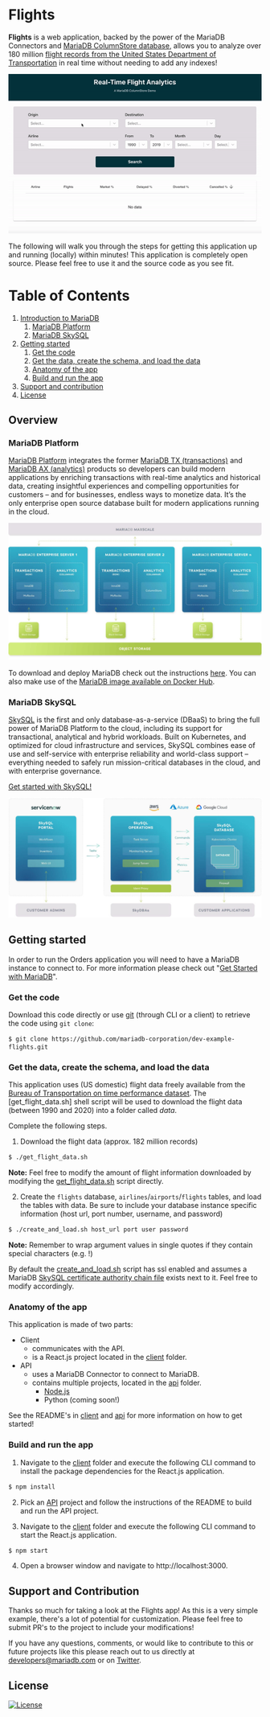 # Flights

**Flights** is a web application, backed by the power of the MariaDB Connectors and [MariaDB ColumnStore database](https://mariadb.com/docs/features/mariadb-columnstore/), allows you to analyze over 180 million [flight records from the United States Department of Transportation](https://www.transtats.bts.gov/DL_SelectFields.asp?Table_ID=236&DB_Short_Name=On-Time) in real time without needing to add any indexes!

<p align="center" spacing="10">
    <kbd>
        <img src="media/demo.gif" />
    </kbd>
</p>

The following will walk you through the steps for getting this application up and running (locally) within minutes! This application is completely open source. Please feel free to use it and the source code as you see fit.

# Table of Contents
1. [Introduction to MariaDB](#overview)
    1. [MariaDB Platform](#platform)
    2. [MariaDB SkySQL](#skysql)
3. [Getting started](#getting-started)
    1. [Get the code](#code)
    2. [Get the data, create the schema, and load the data](#data)
    3. [Anatomy of the app](#app)
    4. [Build and run the app](#build-run)
4. [Support and contribution](#support-contribution)
5. [License](#license)

## Overview <a name="overview"></a>

### MariaDB Platform <a name="platform"></a>

[MariaDB Platform](https://mariadb.com/products/mariadb-platform/) integrates the former [MariaDB TX (transactions)](https://mariadb.com/products/mariadb-platform-transactional/) and [MariaDB AX (analytics)](https://mariadb.com/products/mariadb-platform-analytical/) products so developers can build modern applications by enriching transactions with real-time analytics and historical data, creating insightful experiences and compelling opportunities for customers – and for businesses, endless ways to monetize data. It’s the only enterprise open source database built for modern applications running in the cloud.

<p align="center" spacing="10">
    <kbd>
        <img src="media/platform.png" />
    </kbd>
</p>

To download and deploy MariaDB check out the instructions [here](https://mariadb.com/docs/deploy/installation/). You can also make use of the [MariaDB image available on Docker Hub](https://hub.docker.com/_/mariadb).

### MariaDB SkySQL <a name="skysql">

[SkySQL](https://mariadb.com/products/skysql/) is the first and only database-as-a-service (DBaaS) to bring the full power of MariaDB Platform to the cloud, including its support for transactional, analytical and hybrid workloads. Built on Kubernetes, and optimized for cloud infrastructure and services, SkySQL combines ease of use and self-service with enterprise reliability and world-class support – everything needed to safely run mission-critical databases in the cloud, and with enterprise governance.

[Get started with SkySQL!](https://mariadb.com/products/skysql/#get-started)

<p align="center" spacing="10">
    <kbd>
        <img src="media/skysql.png" />
    </kbd>
</p>

## Getting started <a name="getting-started"></a>

In order to run the Orders application you will need to have a MariaDB instance to connect to. For more information please check out "[Get Started with MariaDB](https://mariadb.com/get-started-with-mariadb/)".

### Get the code <a name="code"></a>

Download this code directly or use [git](git-scm.org) (through CLI or a client) to retrieve the code using `git clone`:

```
$ git clone https://github.com/mariadb-corporation/dev-example-flights.git
```

### Get the data, create the schema, and load the data <a name="data"></a>

This application uses (US domestic) flight data freely available from the [Bureau of Transportation on time performance dataset](https://www.transtats.bts.gov/DL_SelectFields.asp?Table_ID=236&DB_Short_Name=On-Time). The [get_flight_data.sh] shell script will be used to download the flight data (between 1990 and 2020) into a folder called _data_. 

Complete the following steps.

1. Download the flight data (approx. 182 million records)

```bash 
$ ./get_flight_data.sh
```
**Note:** Feel free to modify the amount of flight information downloaded by modifying the [get_flight_data.sh](get_flight_data.sh) script directly.

2. Create the `flights` database, `airlines`/`airports`/`flights` tables, and load the tables with data. Be sure to include your database instance specific information (host url, port number, username, and password)

```bash
$ ./create_and_load.sh host_url port user password
```

**Note:** Remember to wrap argument values in single quotes if they contain special characters (e.g. !)

By default the [create_and_load.sh](create_and_load.sh) script has ssl enabled and assumes a MariaDB [SkySQL certificate authority chain file](https://mariadb.com/products/skysql/docs/operations/connecting/#certificate-authority) exists next to it. Feel free to modify accordingly.

### Anatomy of the app <a name="app"></a>

This application is made of two parts:

* Client
    - communicates with the API.
    - is a React.js project located in the [client](client) folder.
* API
    - uses a MariaDB Connector to connect to MariaDB.
    - contains multiple projects, located in the [api](api) folder.
        - [Node.js](api/nodejs)
        - Python (coming soon!)

See the README's in [client](client/README.md) and [api](api/README.md) for more information on how to get started!

### Build and run the app <a name="build-run"></a>

1. Navigate to the [client](client) folder and execute the following CLI command to install the package dependencies for the React.js application.

```bash
$ npm install
```

2. Pick an [API](api) project and follow the instructions of the README to build and run the API project.

3. Navigate to the [client](client) folder and execute the following CLI command to start the React.js application.

```bash 
$ npm start
``` 

4. Open a browser window and navigate to http://localhost:3000.

## Support and Contribution <a name="support-contribution"></a>

Thanks so much for taking a look at the Flights app! As this is a very simple example, there's a lot of potential for customization. Please feel free to submit PR's to the project to include your modifications!

If you have any questions, comments, or would like to contribute to this or future projects like this please reach out to us directly at developers@mariadb.com or on [Twitter](https://twitter.com/mariadb).

## License <a name="license"></a>
[![License](https://img.shields.io/badge/License-MIT-blue.svg?style=plastic)](https://opensource.org/licenses/MIT)

